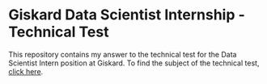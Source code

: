 # Giskard Data Scientist Internship - Technical Test

This repository contains my answer to the technical test for the Data Scientist Intern position at Giskard. To find the subject of the technical test, [click here](<https://github.com/Giskard-AI/ds-intern-test>).


